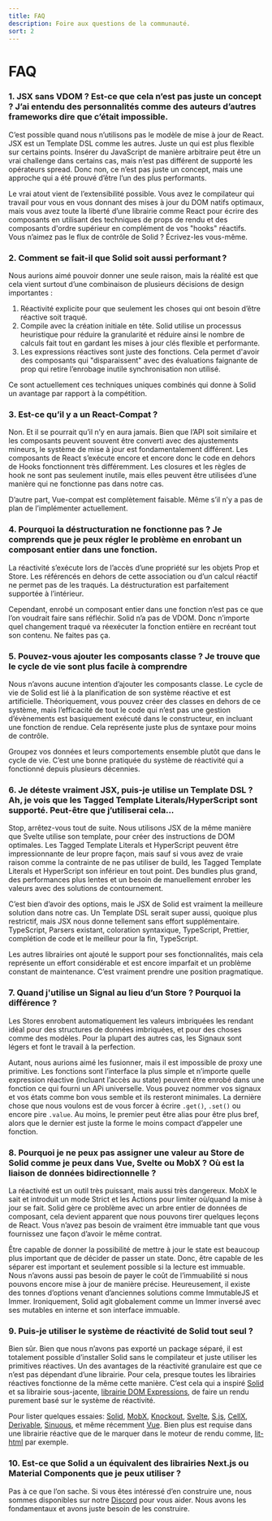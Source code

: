 ```yaml
---
title: FAQ
description: Foire aux questions de la communauté.
sort: 2
---
```


# FAQ

### 1. JSX sans VDOM ? Est-ce que cela n’est pas juste un concept ? J’ai entendu des personnalités comme des auteurs d’autres frameworks dire que c’était impossible.

C’est possible quand nous n’utilisons pas le modèle de mise à jour de React. JSX est un Template DSL comme les autres. Juste un qui est plus flexible sur certains points. Insérer du JavaScript de manière arbitraire peut être un vrai challenge dans certains cas, mais n’est pas différent de supporté les opérateurs spread. Donc non, ce n’est pas juste un concept, mais une approche qui a été prouvé d’être l’un des plus performants.

Le vrai atout vient de l’extensibilité possible. Vous avez le compilateur qui travail pour vous en vous donnant des mises à jour du DOM natifs optimaux, mais vous avez toute la liberté d’une librairie comme React pour écrire des composants en utilisant des techniques de props de rendu et des composants d'ordre supérieur en complément de vos "hooks" réactifs. Vous n’aimez pas le flux de contrôle de Solid ? Écrivez-les vous-même.

### 2. Comment se fait-il que Solid soit aussi performant ?

Nous aurions aimé pouvoir donner une seule raison, mais la réalité est que cela vient surtout d’une combinaison de plusieurs décisions de design importantes :

1. Réactivité explicite pour que seulement les choses qui ont besoin d’être réactive soit traqué.
2. Compile avec la création initiale en tête. Solid utilise un processus heuristique pour réduire la granularité et réduire ainsi le nombre de calculs fait tout en gardant les mises à jour clés flexible et performante.
3. Les expressions réactives sont juste des fonctions. Cela permet d'avoir des composants qui "disparaissent" avec des évaluations faignante de prop qui retire l’enrobage inutile synchronisation non utilisé.

Ce sont actuellement ces techniques uniques combinés qui donne à Solid un avantage par rapport à la compétition.

### 3. Est-ce qu’il y a un React-Compat ?

Non. Et il se pourrait qu’il n’y en aura jamais. Bien que l’API soit similaire et les composants peuvent souvent être converti avec des ajustements mineurs, le système de mise à jour est fondamentalement différent. Les composants de React s’exécute encore et encore donc le code en dehors de Hooks fonctionnent très différemment. Les closures et les règles de hook ne sont pas seulement inutile, mais elles peuvent être utilisées d’une manière qui ne fonctionne pas dans notre cas.

D’autre part, Vue-compat est complètement faisable. Même s’il n’y a pas de plan de l’implémenter actuellement.

### 4. Pourquoi la déstructuration ne fonctionne pas ? Je comprends que je peux régler le problème en enrobant un composant entier dans une fonction.

La réactivité s’exécute lors de l’accès d’une propriété sur les objets Prop et Store. Les référencés en dehors de cette association ou d’un calcul réactif ne permet pas de les traqués. La déstructuration est parfaitement supportée à l’intérieur.

Cependant, enrobé un composant entier dans une fonction n’est pas ce que l’on voudrait faire sans réfléchir. Solid n’a pas de VDOM. Donc n’importe quel changement traqué va réexécuter la fonction entière en recréant tout son contenu. Ne faites pas ça.

### 5. Pouvez-vous ajouter les composants classe ? Je trouve que le cycle de vie sont plus facile à comprendre

Nous n’avons aucune intention d’ajouter les composants classe. Le cycle de vie de Solid est lié à la planification de son système réactive et est artificielle. Théoriquement, vous pouvez créer des classes en dehors de ce système, mais l’efficacité de tout le code qui n’est pas une gestion d’évènements est basiquement exécuté dans le constructeur, en incluant une fonction de rendue. Cela représente juste plus de syntaxe pour moins de contrôle.

Groupez vos données et leurs comportements ensemble plutôt que dans le cycle de vie. C’est une bonne pratiquée du système de réactivité qui a fonctionné depuis plusieurs décennies.

### 6. Je déteste vraiment JSX, puis-je utilise un Template DSL ? Ah, je vois que les Tagged Template Literals/HyperScript sont supporté. Peut-être que j’utiliserai cela...

Stop, arrêtez-vous tout de suite. Nous utilisons JSX de la même manière que Svelte utilise son template, pour créer des instructions de DOM optimales. Les Tagged Template Literals et HyperScript peuvent être impressionnante de leur propre façon, mais sauf si vous avez de vraie raison comme la contrainte de ne pas utiliser de build, les Tagged Template Literals et HyperScript son inférieur en tout point. Des bundles plus grand, des performances plus lentes et un besoin de manuellement enrober les valeurs avec des solutions de contournement.

C’est bien d’avoir des options, mais le JSX de Solid est vraiment la meilleure solution dans notre cas. Un Template DSL serait super aussi, quoique plus restrictif, mais JSX nous donne tellement sans effort supplémentaire. TypeScript, Parsers existant, coloration syntaxique, TypeScript, Prettier, complétion de code et le meilleur pour la fin, TypeScript.

Les autres librairies ont ajouté le support pour ses fonctionnalités, mais cela représente un effort considérable et est encore imparfait et un problème constant de maintenance. C’est vraiment prendre une position pragmatique.

### 7. Quand j'utilise un Signal au lieu d’un Store ? Pourquoi la différence ?

Les Stores enrobent automatiquement les valeurs imbriquées les rendant idéal pour des structures de données imbriquées, et pour des choses comme des modèles. Pour la plupart des autres cas, les Signaux sont légers et font le travail à la perfection.

Autant, nous aurions aimé les fusionner, mais il est impossible de proxy une primitive. Les fonctions sont l’interface la plus simple et n’importe quelle expression réactive (incluant l’accès au state) peuvent être enrobé dans une fonction ce qui fourni un APi universelle. Vous pouvez nommer vos signaux et vos états comme bon vous semble et ils resteront minimales. La dernière chose que nous voulons est de vous forcer à écrire `.get()`, `.set()` ou encore pire `.value`. Au moins, le premier peut être alias pour être plus bref, alors que le dernier est juste la forme le moins compact d’appeler une fonction.

### 8. Pourquoi je ne peux pas assigner une valeur au Store de Solid comme je peux dans Vue, Svelte ou MobX ? Où est la liaison de données bidirectionnelle ?

La réactivité est un outil très puissant, mais aussi très dangereux. MobX le sait et introduit un mode Strict et les Actions pour limiter où/quand la mise à jour se fait. Solid gère ce problème avec un arbre entier de données de composant, cela devient apparent que nous pouvons tirer quelques leçons de React. Vous n’avez pas besoin de vraiment être immuable tant que vous fournissez une façon d’avoir le même contrat.

Être capable de donner la possibilité de mettre à jour le state est beaucoup plus important que de décider de passer un state. Donc, être capable de les séparer est important et seulement possible si la lecture est immuable. Nous n’avons aussi pas besoin de payer le coût de l’immuabilité si nous pouvons encore mise à jour de manière précise. Heureusement, il existe des tonnes d’options venant d’anciennes solutions comme ImmutableJS et Immer. Ironiquement, Solid agit globalement comme un Immer inversé avec ses mutables en interne et son interface immuable.

### 9. Puis-je utiliser le système de réactivité de Solid tout seul ?

Bien sûr. Bien que nous n’avons pas exporté un package séparé, il est totalement possible d’installer Solid sans le compilateur et juste utiliser les primitives réactives. Un des avantages de la réactivité granulaire est que ce n’est pas dépendant d’une librairie. Pour cela, presque toutes les librairies réactives fonctionne de la même cette manière. C’est cela qui a inspiré [Solid](https://github.com/solidjs/solid) et sa librairie sous-jacente, [librairie DOM Expressions](https://github.com/ryansolid/dom-expressions), de faire un rendu purement basé sur le système de réactivité.

Pour lister quelques essaies: [Solid](https://github.com/solidjs/solid), [MobX](https://github.com/mobxjs/mobx), [Knockout](https://github.com/knockout/knockout), [Svelte](https://github.com/sveltejs/svelte), [S.js](https://github.com/adamhaile/S), [CellX](https://github.com/Riim/cellx), [Derivable](https://github.com/ds300/derivablejs), [Sinuous](https://github.com/luwes/sinuous), et même récemment [Vue](https://github.com/vuejs/vue). Bien plus est requise dans une librairie réactive que de le marquer dans le moteur de rendu comme, [lit-html](https://github.com/Polymer/lit-html) par exemple.

### 10. Est-ce que Solid a un équivalent des librairies Next.js ou Material Components que je peux utiliser ?

Pas à ce que l’on sache. Si vous êtes intéressé d’en construire une, nous sommes disponibles sur notre [Discord](https://discord.com/invite/solidjs) pour vous aider. Nous avons les fondamentaux et avons juste besoin de les construire.